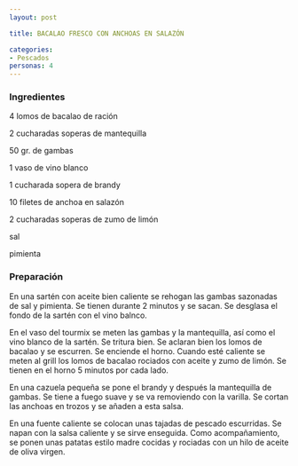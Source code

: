 ```yaml
---
layout: post

title: BACALAO FRESCO CON ANCHOAS EN SALAZÓN

categories:
- Pescados
personas: 4 
---
```


<h3>Ingredientes</h3>
4 lomos de bacalao de ración

2 cucharadas soperas de mantequilla

50 gr. de gambas

1 vaso de vino blanco

1 cucharada sopera de brandy

10 filetes de anchoa en salazón

2 cucharadas soperas de zumo de limón

sal

pimienta

<h3>Preparación</h3>
En una sartén con aceite bien caliente se rehogan las gambas sazonadas de sal y pimienta. Se tienen durante 2 minutos y se sacan. Se desglasa el fondo de la sartén con el vino balnco.

En el vaso del tourmix se meten las gambas y la mantequilla, así como el vino blanco de la sartén. Se tritura bien. Se aclaran bien los lomos de bacalao y se escurren. Se enciende el horno. Cuando esté caliente se meten al grill los lomos de bacalao rociados con aceite y zumo de limón. Se tienen en el horno 5 minutos por cada lado.

En una cazuela pequeña se pone el brandy y después la mantequilla de gambas. Se tiene a fuego suave y se va removiendo con la varilla. Se cortan las anchoas en trozos y se añaden a esta salsa.

En una fuente caliente se colocan unas tajadas de pescado escurridas. Se napan con la salsa caliente y se sirve enseguida. Como acompañamiento, se ponen unas patatas estilo madre cocidas y rociadas con un hilo de aceite de oliva virgen.